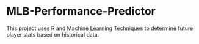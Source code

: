 # MLB-Performance-Predictor
This project uses R and Machine Learning Techniques to determine future player stats based on historical data.
